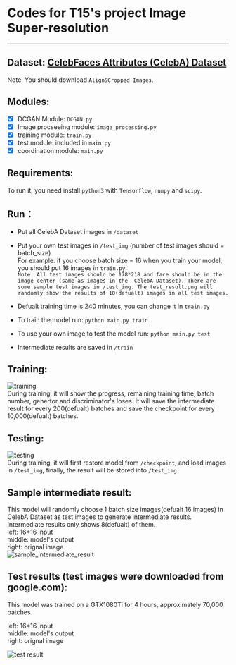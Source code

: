 # Codes for T15's project Image Super-resolution
----


## Dataset: [CelebFaces Attributes (CelebA) Dataset](http://mmlab.ie.cuhk.edu.hk/projects/CelebA.html)   

Note: You should download `Align&Cropped Images`.
  
## Modules: 
- [x] DCGAN Module: `DCGAN.py`     
- [x] Image procseeing module: `image_processing.py`  
- [x] training module: `train.py`  
- [x] test module: included in `main.py`        
- [x] coordination module: `main.py`      

## Requirements:  

To run it, you need install `python3` with `Tensorflow`, `numpy` and `scipy`.  

## Run：

- Put all CelebA Dataset images in `/dataset`  
- Put your own test images in `/test_img` (number of test images should = batch_size)  
      For example: if you choose batch size = 16 when you train your model, you should put 16 images in `train.py`.     
        ```Note: All test images should be 178*218 and face should be in the image center (same as images in the 
        CelebA Dataset). There are some sample test images in /test_img. The test_result.png will randomly show the
        results of 10(defualt) images in all test images.```  
      
- Defualt training time is 240 minutes, you can change it in `train.py`  
- To train the model run: `python main.py train`  
- To use your own image to test the model run: `python main.py test`   
- Intermediate results are saved in `/train`   

## Training:  

![training](https://github.com/tangni31/tensorflow/blob/master/project%20code/training.png?raw=true)  
During training, it will show the progress,  remaining training time, batch number, genertor and discriminator's loses.
It will save the intermediate result for every 200(defualt) batches and save the checkpoint for every 10,000(defualt) batches.  

## Testing:  
![testing](https://github.com/tangni31/deeplearning/blob/master/project%20code/testing.png?raw=true)  
During training, it will first restore model from `/checkpoint`, and load images in `/test_img`, finally, the result will be stored into `/test_img`.
  
## Sample intermediate result:  

This model will randomly choose 1 batch size images(defualt 16 images) in CelebA Dataset as test images to generate intermediate results. Intermediate results only shows 8(defualt) of them.   
left: 16*16 input       
middle: model's output      
right: orignal image  
![sample_intermediate_result](https://github.com/tangni31/tensorflow/blob/master/project%20code/sample_intermediate_result.png?raw=true)


## Test results (test images were downloaded from google.com):

This model was trained on a GTX1080Ti for 4 hours, approximately 70,000 batches.

left: 16*16 input       
middle: model's output      
right: orignal image  

![test result](https://github.com/tangni31/tensorflow/raw/master/project%20code/test_img/test_result.png)
